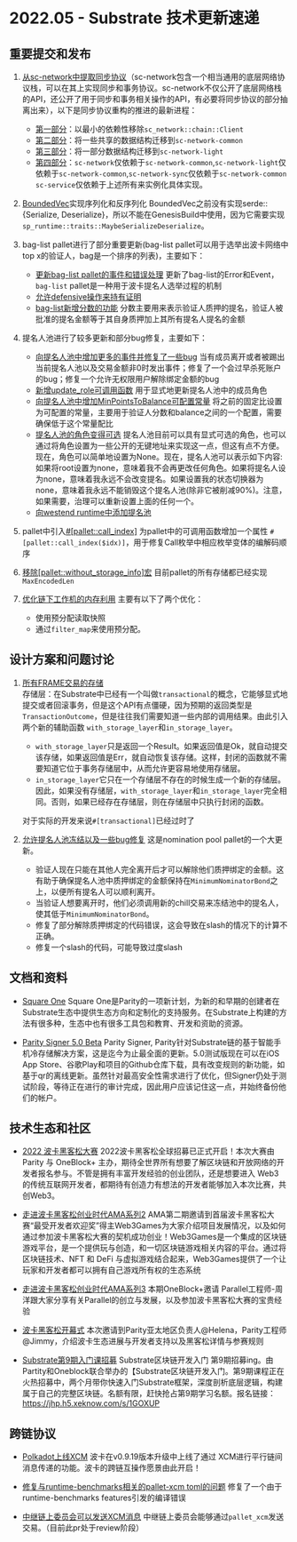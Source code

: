 # 2022.05 - Substrate 技术更新速递
## 重要提交和发布

1. [从sc-network中提取同步协议](https://github.com/paritytech/substrate/issues/8686)（sc-network包含一个相当通用的底层网络协议栈，可以在其上实现同步和事务协议。sc-network不仅公开了底层网络栈的API，还公开了用于同步和事务相关操作的API，有必要将同步协议的部分抽离出来），以下是同步协议重构的推进的最新进程：

    - [第一部分](https://github.com/paritytech/substrate/pull/11303)：以最小的依赖性移除`sc_network::chain::Client`
    - [第二部分](https://github.com/paritytech/substrate/pull/11322)：将一些共享的数据结构迁移到`sc-network-common`
    - [第三部分](https://github.com/paritytech/substrate/pull/11347)：将一部分数据结构迁移到`sc-network-light`
    - [第四部分](https://github.com/paritytech/substrate/pull/11412)：`sc-network`仅依赖于`sc-network-common`,`sc-network-light`仅依赖于`sc-network-common`,`sc-network-sync`仅依赖于`sc-network-common` `sc-service`仅依赖于上述所有来实例化具体实现。
2. [BoundedVec](https://github.com/paritytech/substrate/pull/11314)实现序列化和反序列化  BoundedVec之前没有实现serde::{Serialize, Deserialize}，所以不能在GenesisBuild中使用，因为它需要实现`sp_runtime::traits::MaybeSerializeDeserialize`。

3. bag-list pallet进行了部分重要更新(bag-list pallet可以用于选举出波卡网络中top x的验证人，bag是一个排序的列表)，主要如下：
    - [更新bag-list pallet的事件和错误处理](https://github.com/paritytech/substrate/pull/11342) 更新了bag-list的Error和Event，`bag-list` pallet是一种用于波卡提名人选举过程的机制
    - [允许defensive操作来持有证明](https://github.com/paritytech/substrate/pull/11353)
    - [bag-list新增分数的功能](https://github.com/paritytech/substrate/pull/11357/files) 分数主要用来表示验证人质押的提名，验证人被批准的提名金额等于其自身质押加上其所有提名人提名的金额

4. 提名人池进行了较多更新和部分bug修复，主要如下：
    - [向提名人池中增加更多的事件并修复了一些bug](https://github.com/paritytech/substrate/pull/11343) 当有成员离开或者被踢出当前提名人池以及交易金额非0时发出事件；修复了一个会过早杀死账户的bug；修复一个允许无权限用户解除绑定金额的bug
    - [新增update_role可调用函数](https://github.com/paritytech/substrate/pull/11373)  用于显式地更新提名人池中的成员角色
    - [向提名人池中增加MinPointsToBalance可配置常量](https://github.com/paritytech/substrate/pull/11377) 将之前的固定比设置为可配置的常量，主要用于验证人分数和balance之间的一个配置，需要确保低于这个常量配比
    - [提名人池的角色变得可选](https://github.com/paritytech/substrate/pull/11411) 提名人池目前可以具有显式可选的角色，也可以通过将角色设置为一些公开的无键地址来实现这一点，但这有点不方便。现在，角色可以简单地设置为None。现在，提名人池可以表示如下内容:如果将root设置为none，意味着我不会再更改任何角色。如果将提名人设为none，意味着我永远不会改变提名。如果设置我的状态切换器为none，意味着我永远不能销毁这个提名人池(除非它被削减90%)。注意，如果需要，治理可以重新设置上面的任何一个。
    - [向westend runtime中添加提名池](https://github.com/paritytech/polkadot/pull/5405)

5. pallet中引入[#[pallet::call_index]](https://github.com/paritytech/substrate/pull/11381)   为pallet中的可调用函数增加一个属性 `#[pallet::call_index($idx)]`，用于修复Call枚举中相应枚举变体的编解码顺序

6. [移除[pallet::without_storage_info]宏](https://github.com/paritytech/substrate/pull/11414) 目前pallet的所有存储都已经实现`MaxEncodedLen`

7. [优化链下工作机的内存利用](https://github.com/paritytech/substrate/pull/11454)  主要有以下了两个优化：
    - 使用预分配读取快照
    - 通过`filter_map`来使用预分配。

## 设计方案和问题讨论

1. [所有FRAME交易的存储](https://github.com/paritytech/substrate/pull/11431)     
    存储层：在Substrate中已经有一个叫做`transactional`的概念，它能够显式地提交或者回滚事务，但是这个API有点僵硬，因为预期的返回类型是`TransactionOutcome`，但是往往我们需要知道一些内部的调用结果。由此引入两个新的辅助函数 `with_storage_layer`和`in_storage_layer`。
    - `with_storage_layer`只是返回一个Result。如果返回值是Ok，就自动提交该存储，如果返回值是Err，就自动恢复该存储。这样，封闭的函数就不需要知道它位于事务存储层中，从而允许更容易地使用存储层。
    - `in_storage_layer`它只在一个存储层不存在的时候生成一个新的存储层。因此，如果没有存储层，`with_storage_layer`和`in_storage_layer`完全相同。否则，如果已经存在存储层，则在存储层中只执行封闭的函数。  

    对于实际的开发来说`#[transactional]`已经过时了

2. [允许提名人池冻结以及一些bug修复](https://github.com/paritytech/substrate/pull/11426) 这是nomination pool pallet的一个大更新。
    - 验证人现在只能在其他人完全离开后才可以解除他们质押绑定的金额。这有助于确保提名人池中质押绑定的金额保持在`MinimumNominatorBond`之上，以便所有提名人可以顺利离开。
    - 当验证人想要离开时，他们必须调用新的chill交易来冻结池中的提名人，使其低于`MinimumNominatorBond`。
    - 修复了部分解除质押绑定的代码错误，这会导致在slash的情况下的计算不正确。
    - 修复一个slash的代码，可能导致过度slash

## 文档和资料

* [Square One](https://www.parity.io/blog/introducing-square-one)   Square One是Parity的一项新计划，为新的和早期的创建者在 Substrate生态中提供生态方向和定制化的支持服务。在Substrate上构建的方法有很多种，生态中也有很多工具包和教育、开发和资助的资源。

* [Parity Signer 5.0 Beta](https://www.parity.io/blog/parity-signer-gets-a-major-update)  Parity Signer, Parity针对Substrate链的基于智能手机冷存储解决方案，这是迄今为止最全面的更新。5.0测试版现在可以在iOS App Store、谷歌Play和项目的Github仓库下载，具有改变规则的新功能，如基于qr的离线更新。虽然针对最高安全性需求进行了优化，但Signer仍处于测试阶段，等待正在进行的审计完成，因此用户应该记住这一点，并始终备份他们的帐户。

## 技术生态和社区
* [2022 波卡黑客松大赛](https://mp.weixin.qq.com/s/g97UfS0EeG-fO3hAPjKjRw)  2022波卡黑客松全球招募已正式开启！本次大赛由 Parity 与 OneBlock+ 主办，期待全世界所有想要了解区块链和开放网络的开发者报名参与。不管是拥有丰富开发经验的创业团队，还是想要进入 Web3 的传统互联网开发者，都期待有创造力有想法的开发者能够加入本次比赛，共创Web3。

* [走进波卡黑客松创业时代AMA系列2](https://mp.weixin.qq.com/s/4xX6fek3-UDcVwvloUBQPQ) AMA第二期邀请到首届波卡黑客松大赛“最受开发者欢迎奖”得主Web3Games为大家介绍项目发展情况，以及如何通过参加波卡黑客松大赛的契机成功创业！Web3Games是一个集成的区块链游戏平台，是一个提供玩与创造，和一切区块链游戏相关内容的平台。通过将区块链技术、NFT 和 DeFi 与虚拟游戏结合起来，Web3Games提供了一个让玩家和开发者都可以拥有自己游戏所有权的生态系统

* [走进波卡黑客松创业时代AMA系列3](https://mp.weixin.qq.com/s/nGg_o3SRtvgkOjcKGpQKpA)   本期OneBlock+邀请 Parallel工程师-周洋跟大家分享有关Parallel的创立与发展，以及参加波卡黑客松大赛的宝贵经验

* [波卡黑客松开幕式](https://www.youtube.com/watch?v=x0XqgMx-fvc) 本次邀请到Parity亚太地区负责人@Helena，Parity工程师@Jimmy，介绍波卡生态进展与开发者支持以及黑客松详情与参赛规则 

* [Substrate第9期入门课招募](https://appbhteffsi3308.h5.xiaoeknow.com/v1/goods/goods_detail/p_623c6a5de4b04e8d9026ef33?type=3)  Substrate区块链开发入门 第9期招募ing。由Partity和Oneblock联合举办的【Substrate区块链开发入门。第9期课程正在火热招募中，两个月带你快速入门Substrate框架，深度剖析底层逻辑，构建属于自己的完整区块链。名额有限，赶快抢占第9期学习名额。报名链接：https://jhp.h5.xeknow.com/s/1GOXUP

## 跨链协议
* [Polkadot上线XCM](https://mp.weixin.qq.com/s/rXHwYUA_7F1I9X5klu_-SA)  波卡在v0.9.19版本升级中上线了通过 XCM进行平行链间消息传递的功能。波卡的跨链互操作愿景由此开启！

* [修复与runtime-benchmarks相关的pallet-xcm toml的问题](https://github.com/paritytech/polkadot/pull/5561)  修复了一个由于runtime-benchmarks features引发的编译错误

* [中继链上委员会可以发送XCM消息](https://github.com/paritytech/polkadot/pull/5597) 中继链上委员会能够通过`pallet_xcm`发送交易。（目前此pr处于review阶段）